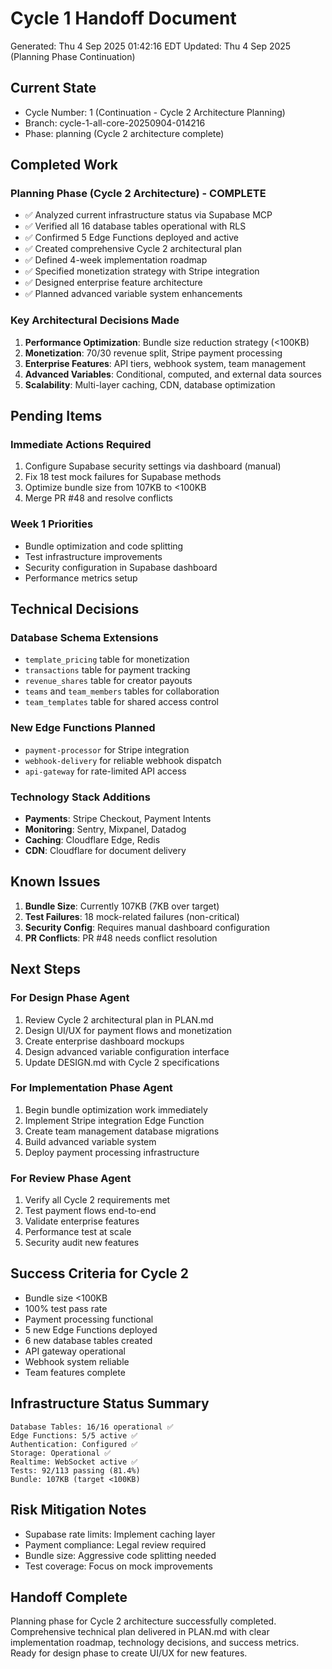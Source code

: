 # Cycle 1 Handoff Document

Generated: Thu  4 Sep 2025 01:42:16 EDT
Updated: Thu  4 Sep 2025 (Planning Phase Continuation)

## Current State
- Cycle Number: 1 (Continuation - Cycle 2 Architecture Planning)
- Branch: cycle-1-all-core-20250904-014216
- Phase: planning (Cycle 2 architecture complete)

## Completed Work
<!-- Updated by each agent as they complete their phase -->

### Planning Phase (Cycle 2 Architecture) - COMPLETE
- ✅ Analyzed current infrastructure status via Supabase MCP
- ✅ Verified all 16 database tables operational with RLS
- ✅ Confirmed 5 Edge Functions deployed and active
- ✅ Created comprehensive Cycle 2 architectural plan
- ✅ Defined 4-week implementation roadmap
- ✅ Specified monetization strategy with Stripe integration
- ✅ Designed enterprise feature architecture
- ✅ Planned advanced variable system enhancements

### Key Architectural Decisions Made
1. **Performance Optimization**: Bundle size reduction strategy (<100KB)
2. **Monetization**: 70/30 revenue split, Stripe payment processing
3. **Enterprise Features**: API tiers, webhook system, team management
4. **Advanced Variables**: Conditional, computed, and external data sources
5. **Scalability**: Multi-layer caching, CDN, database optimization

## Pending Items
<!-- Items that need attention in the next phase or cycle -->

### Immediate Actions Required
1. Configure Supabase security settings via dashboard (manual)
2. Fix 18 test mock failures for Supabase methods
3. Optimize bundle size from 107KB to <100KB
4. Merge PR #48 and resolve conflicts

### Week 1 Priorities
- Bundle optimization and code splitting
- Test infrastructure improvements
- Security configuration in Supabase dashboard
- Performance metrics setup

## Technical Decisions
<!-- Important technical decisions made during this cycle -->

### Database Schema Extensions
- `template_pricing` table for monetization
- `transactions` table for payment tracking
- `revenue_shares` table for creator payouts
- `teams` and `team_members` tables for collaboration
- `team_templates` table for shared access control

### New Edge Functions Planned
- `payment-processor` for Stripe integration
- `webhook-delivery` for reliable webhook dispatch
- `api-gateway` for rate-limited API access

### Technology Stack Additions
- **Payments**: Stripe Checkout, Payment Intents
- **Monitoring**: Sentry, Mixpanel, Datadog
- **Caching**: Cloudflare Edge, Redis
- **CDN**: Cloudflare for document delivery

## Known Issues
<!-- Issues discovered but not yet resolved -->

1. **Bundle Size**: Currently 107KB (7KB over target)
2. **Test Failures**: 18 mock-related failures (non-critical)
3. **Security Config**: Requires manual dashboard configuration
4. **PR Conflicts**: PR #48 needs conflict resolution

## Next Steps
<!-- Clear action items for the next agent/cycle -->

### For Design Phase Agent
1. Review Cycle 2 architectural plan in PLAN.md
2. Design UI/UX for payment flows and monetization
3. Create enterprise dashboard mockups
4. Design advanced variable configuration interface
5. Update DESIGN.md with Cycle 2 specifications

### For Implementation Phase Agent
1. Begin bundle optimization work immediately
2. Implement Stripe integration Edge Function
3. Create team management database migrations
4. Build advanced variable system
5. Deploy payment processing infrastructure

### For Review Phase Agent
1. Verify all Cycle 2 requirements met
2. Test payment flows end-to-end
3. Validate enterprise features
4. Performance test at scale
5. Security audit new features

## Success Criteria for Cycle 2
- Bundle size <100KB
- 100% test pass rate
- Payment processing functional
- 5 new Edge Functions deployed
- 6 new database tables created
- API gateway operational
- Webhook system reliable
- Team features complete

## Infrastructure Status Summary
```
Database Tables: 16/16 operational ✅
Edge Functions: 5/5 active ✅
Authentication: Configured ✅
Storage: Operational ✅
Realtime: WebSocket active ✅
Tests: 92/113 passing (81.4%)
Bundle: 107KB (target <100KB)
```

## Risk Mitigation Notes
- Supabase rate limits: Implement caching layer
- Payment compliance: Legal review required
- Bundle size: Aggressive code splitting needed
- Test coverage: Focus on mock improvements

## Handoff Complete
Planning phase for Cycle 2 architecture successfully completed. Comprehensive technical plan delivered in PLAN.md with clear implementation roadmap, technology decisions, and success metrics. Ready for design phase to create UI/UX for new features.